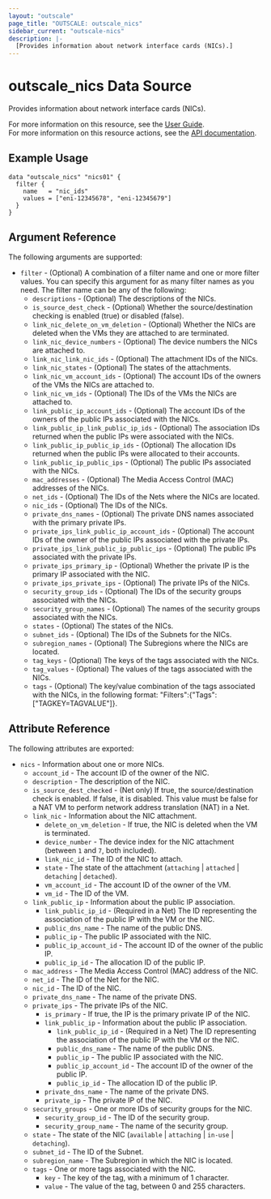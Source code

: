 ```yaml
---
layout: "outscale"
page_title: "OUTSCALE: outscale_nics"
sidebar_current: "outscale-nics"
description: |-
  [Provides information about network interface cards (NICs).]
---
```


# outscale_nics Data Source

Provides information about network interface cards (NICs).

For more information on this resource, see the [User Guide](https://docs.outscale.com/en/userguide/About-FNIs.html).  
For more information on this resource actions, see the [API documentation](https://docs.outscale.com/api#3ds-outscale-api-nic).

## Example Usage

```hcl
data "outscale_nics" "nics01" {
  filter {
    name   = "nic_ids"
    values = ["eni-12345678", "eni-12345679"]
  }
}
```

## Argument Reference

The following arguments are supported:

* `filter` - (Optional) A combination of a filter name and one or more filter values. You can specify this argument for as many filter names as you need. The filter name can be any of the following:
    * `descriptions` - (Optional) The descriptions of the NICs.
    * `is_source_dest_check` - (Optional) Whether the source/destination checking is enabled (true) or disabled (false).
    * `link_nic_delete_on_vm_deletion` - (Optional) Whether the NICs are deleted when the VMs they are attached to are terminated.
    * `link_nic_device_numbers` - (Optional) The device numbers the NICs are attached to.
    * `link_nic_link_nic_ids` - (Optional) The attachment IDs of the NICs.
    * `link_nic_states` - (Optional) The states of the attachments.
    * `link_nic_vm_account_ids` - (Optional) The account IDs of the owners of the VMs the NICs are attached to.
    * `link_nic_vm_ids` - (Optional) The IDs of the VMs the NICs are attached to.
    * `link_public_ip_account_ids` - (Optional) The account IDs of the owners of the public IPs associated with the NICs.
    * `link_public_ip_link_public_ip_ids` - (Optional) The association IDs returned when the public IPs were associated with the NICs.
    * `link_public_ip_public_ip_ids` - (Optional) The allocation IDs returned when the public IPs were allocated to their accounts.
    * `link_public_ip_public_ips` - (Optional) The public IPs associated with the NICs.
    * `mac_addresses` - (Optional) The Media Access Control (MAC) addresses of the NICs.
    * `net_ids` - (Optional) The IDs of the Nets where the NICs are located.
    * `nic_ids` - (Optional) The IDs of the NICs.
    * `private_dns_names` - (Optional) The private DNS names associated with the primary private IPs.
    * `private_ips_link_public_ip_account_ids` - (Optional) The account IDs of the owner of the public IPs associated with the private IPs.
    * `private_ips_link_public_ip_public_ips` - (Optional) The public IPs associated with the private IPs.
    * `private_ips_primary_ip` - (Optional) Whether the private IP is the primary IP associated with the NIC.
    * `private_ips_private_ips` - (Optional) The private IPs of the NICs.
    * `security_group_ids` - (Optional) The IDs of the security groups associated with the NICs.
    * `security_group_names` - (Optional) The names of the security groups associated with the NICs.
    * `states` - (Optional) The states of the NICs.
    * `subnet_ids` - (Optional) The IDs of the Subnets for the NICs.
    * `subregion_names` - (Optional) The Subregions where the NICs are located.
    * `tag_keys` - (Optional) The keys of the tags associated with the NICs.
    * `tag_values` - (Optional) The values of the tags associated with the NICs.
    * `tags` - (Optional) The key/value combination of the tags associated with the NICs, in the following format: &quot;Filters&quot;:{&quot;Tags&quot;:[&quot;TAGKEY=TAGVALUE&quot;]}.

## Attribute Reference

The following attributes are exported:

* `nics` - Information about one or more NICs.
    * `account_id` - The account ID of the owner of the NIC.
    * `description` - The description of the NIC.
    * `is_source_dest_checked` - (Net only) If true, the source/destination check is enabled. If false, it is disabled. This value must be false for a NAT VM to perform network address translation (NAT) in a Net.
    * `link_nic` - Information about the NIC attachment.
        * `delete_on_vm_deletion` - If true, the NIC is deleted when the VM is terminated.
        * `device_number` - The device index for the NIC attachment (between `1` and `7`, both included).
        * `link_nic_id` - The ID of the NIC to attach.
        * `state` - The state of the attachment (`attaching` \| `attached` \| `detaching` \| `detached`).
        * `vm_account_id` - The account ID of the owner of the VM.
        * `vm_id` - The ID of the VM.
    * `link_public_ip` - Information about the public IP association.
        * `link_public_ip_id` - (Required in a Net) The ID representing the association of the public IP with the VM or the NIC.
        * `public_dns_name` - The name of the public DNS.
        * `public_ip` - The public IP associated with the NIC.
        * `public_ip_account_id` - The account ID of the owner of the public IP.
        * `public_ip_id` - The allocation ID of the public IP.
    * `mac_address` - The Media Access Control (MAC) address of the NIC.
    * `net_id` - The ID of the Net for the NIC.
    * `nic_id` - The ID of the NIC.
    * `private_dns_name` - The name of the private DNS.
    * `private_ips` - The private IPs of the NIC.
        * `is_primary` - If true, the IP is the primary private IP of the NIC.
        * `link_public_ip` - Information about the public IP association.
            * `link_public_ip_id` - (Required in a Net) The ID representing the association of the public IP with the VM or the NIC.
            * `public_dns_name` - The name of the public DNS.
            * `public_ip` - The public IP associated with the NIC.
            * `public_ip_account_id` - The account ID of the owner of the public IP.
            * `public_ip_id` - The allocation ID of the public IP.
        * `private_dns_name` - The name of the private DNS.
        * `private_ip` - The private IP of the NIC.
    * `security_groups` - One or more IDs of security groups for the NIC.
        * `security_group_id` - The ID of the security group.
        * `security_group_name` - The name of the security group.
    * `state` - The state of the NIC (`available` \| `attaching` \| `in-use` \| `detaching`).
    * `subnet_id` - The ID of the Subnet.
    * `subregion_name` - The Subregion in which the NIC is located.
    * `tags` - One or more tags associated with the NIC.
        * `key` - The key of the tag, with a minimum of 1 character.
        * `value` - The value of the tag, between 0 and 255 characters.
